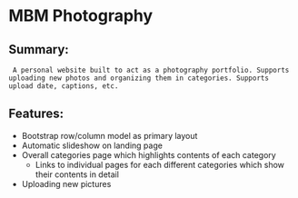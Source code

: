 # MBM Photography

## Summary:
     A personal website built to act as a photography portfolio. Supports uploading new photos and organizing them in categories. Supports upload date, captions, etc.

## Features:

- Bootstrap row/column model as primary layout
- Automatic slideshow on landing page
- Overall categories page which highlights contents of each category
    - Links to individual pages for each different categories which show their contents in detail
- Uploading new pictures
